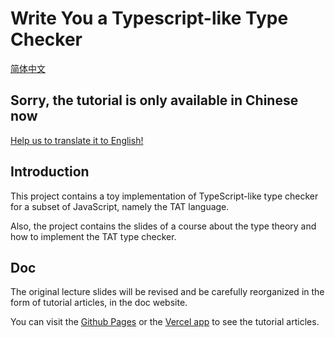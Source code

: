 # Write You a Typescript-like Type Checker

[简体中文](https://github.com/suica/write-you-a-typescript/tree/main)

## Sorry, the tutorial is only available in Chinese now

[Help us to translate it to English!](https://github.com/suica/write-you-a-typescript/issues/4)

## Introduction

This project contains a toy implementation of TypeScript-like type checker for a subset of JavaScript, namely the TAT language.

Also, the project contains the slides of a course about the type theory and how to implement the TAT type checker.

## Doc

The original lecture slides will be revised and be carefully reorganized in the form of tutorial articles, in the doc website.

You can visit the [Github Pages](https://suica.github.io/write-you-a-typescript/) or the [Vercel app](https://write-you-a-typescript.vercel.app/) to see the tutorial articles.